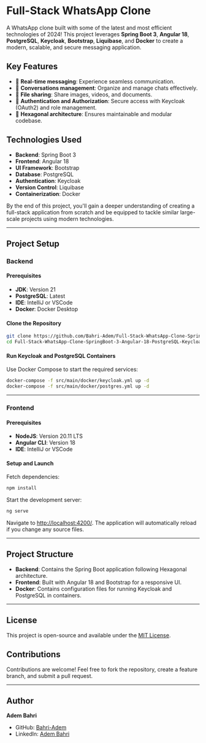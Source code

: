 # Full-Stack WhatsApp Clone

A WhatsApp clone built with some of the latest and most efficient technologies of 2024! This project leverages **Spring Boot 3**, **Angular 18**, **PostgreSQL**, **Keycloak**, **Bootstrap**, **Liquibase**, and **Docker** to create a modern, scalable, and secure messaging application.

## Key Features
- 💬 **Real-time messaging**: Experience seamless communication.
- 👥 **Conversations management**: Organize and manage chats effectively.
- 📁 **File sharing**: Share images, videos, and documents.
- 🔐 **Authentication and Authorization**: Secure access with Keycloak (OAuth2) and role management.
- 🏢 **Hexagonal architecture**: Ensures maintainable and modular codebase.

## Technologies Used
- **Backend**: Spring Boot 3
- **Frontend**: Angular 18
- **UI Framework**: Bootstrap
- **Database**: PostgreSQL
- **Authentication**: Keycloak
- **Version Control**: Liquibase
- **Containerization**: Docker

By the end of this project, you'll gain a deeper understanding of creating a full-stack application from scratch and be equipped to tackle similar large-scale projects using modern technologies.

---

## Project Setup

### Backend

#### Prerequisites
- **JDK**: Version 21
- **PostgreSQL**: Latest
- **IDE**: IntelliJ or VSCode
- **Docker**: Docker Desktop

#### Clone the Repository
```bash
git clone https://github.com/Bahri-Adem/Full-Stack-WhatsApp-Clone-SpringBoot-3-Angular-18-PostgreSQL-Keycloak-Bootstrap.git
cd Full-Stack-WhatsApp-Clone-SpringBoot-3-Angular-18-PostgreSQL-Keycloak-Bootstrap/Backend
```

#### Run Keycloak and PostgreSQL Containers
Use Docker Compose to start the required services:
```bash
docker-compose -f src/main/docker/keycloak.yml up -d
docker-compose -f src/main/docker/postgres.yml up -d
```
---

### Frontend

#### Prerequisites
- **NodeJS**: Version 20.11 LTS
- **Angular CLI**: Version 18
- **IDE**: IntelliJ or VSCode

#### Setup and Launch
Fetch dependencies:
```bash
npm install
```

Start the development server:
```bash
ng serve
```

Navigate to [http://localhost:4200/](http://localhost:4200/). The application will automatically reload if you change any source files.

---

## Project Structure

- **Backend**: Contains the Spring Boot application following Hexagonal architecture.
- **Frontend**: Built with Angular 18 and Bootstrap for a responsive UI.
- **Docker**: Contains configuration files for running Keycloak and PostgreSQL in containers.

---

## License
This project is open-source and available under the [MIT License](LICENSE).

## Contributions
Contributions are welcome! Feel free to fork the repository, create a feature branch, and submit a pull request.

---

## Author
**Adem Bahri**
- GitHub: [Bahri-Adem](https://github.com/Bahri-Adem)
- LinkedIn: [Adem Bahri](https://www.linkedin.com/in/adem-bahri/)
